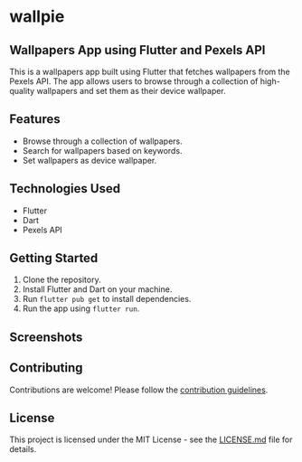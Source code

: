 # wallpie

## Wallpapers App using Flutter and Pexels API

This is a wallpapers app built using Flutter that fetches wallpapers from the Pexels API. The app allows users to browse through a collection of high-quality wallpapers and set them as their device wallpaper.

## Features

- Browse through a collection of wallpapers.
- Search for wallpapers based on keywords.
- Set wallpapers as device wallpaper.


## Technologies Used

- Flutter
- Dart
- Pexels API

## Getting Started

1. Clone the repository.
2. Install Flutter and Dart on your machine.
3. Run `flutter pub get` to install dependencies.
4. Run the app using `flutter run`.

## Screenshots
[](screenshots/Screenshot_1710372181.png)
[](screenshots/Screenshot_1710371253.png)

## Contributing

Contributions are welcome! Please follow the [contribution guidelines](CONTRIBUTING.md).

## License

This project is licensed under the MIT License - see the [LICENSE.md](LICENSE.md) file for details.
